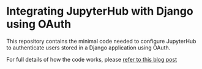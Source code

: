 # Integrating JupyterHub with Django using OAuth

This repository contains the minimal code needed to configure JupyterHub to
authenticate users stored in a Django application using OAuth.

For full details of how the code works, please
[refer to this blog post](https://vkaustubh.github.io/blog/geek/2020-02-08-integrating-jupytethub-with-django.html)
